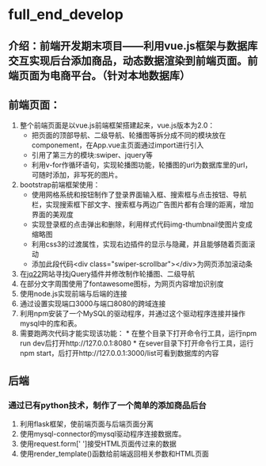 # full_end_develop
## 介绍：前端开发期末项目——利用vue.js框架与数据库交互实现后台添加商品，动态数据渲染到前端页面。前端页面为电商平台。（针对本地数据库）
## 前端页面：
1. 整个前端页面是以vue.js前端框架搭建起来，vue.js版本为2.0：
      * 把页面的顶部导航、二级导航、轮播图等拆分成不同的模块放在componement，在App.vue主页面通过import进行引入
      * 引用了第三方的模块:swiper、jquery等
      * 利用v-for作循环语句，实现轮播图功能，轮播图的url为数据库里的url，可随时添加，非写死的图片。
2. bootstrap前端框架使用：
      * 使用网格系统和按钮制作了登录界面输入框、搜索框与点击按钮、导航栏，实现搜索框下部文字、搜索框与两边广告图片都有合理的距离，增加界面的美观度
      * 实现登录框的点击弹出和删除，利用样式代码img-thumbnail使图片变成缩略图
      * 利用css3的过渡属性，实现右边插件的显示与隐藏，并且能够随着页面滚动
      * 添加此段代码\<div class="swiper-scrollbar">\</div>为网页添加滚动条
3. 在[jq22](http://www.jq22.com/)网站寻找jQuery插件并修改制作轮播图、二级导航
4. 在部分文字周围使用了fontawesome图标，为网页内容增加识别度
5. 使用node.js实现前端与后端的连接
6. 通过设置实现端口3000与端口8080的跨域连接
7. 利用npm安装了一个MySQL的驱动程序，并通过这个驱动程序连接并操作mysql中的库和表。
8. 需要跑两次代码才能实现该功能：
        * 在整个目录下打开命令行工具，运行npm run dev后打开http://127.0.0.1:8080
        * 在sever目录下打开命令行工具，运行npm start，后打开http://127.0.0.1:3000/list可看到数据库的内容

## 后端
### 通过已有python技术，制作了一个简单的添加商品后台
1. 利用flask框架，使前端页面与后端页面分离
2. 使用mysql-connector的mysql驱动程序连接数据库。
3. 使用request.form[' ']接受HTML页面传过来的数据
4. 使用render_template()函数给前端返回相关参数和HTML页面
